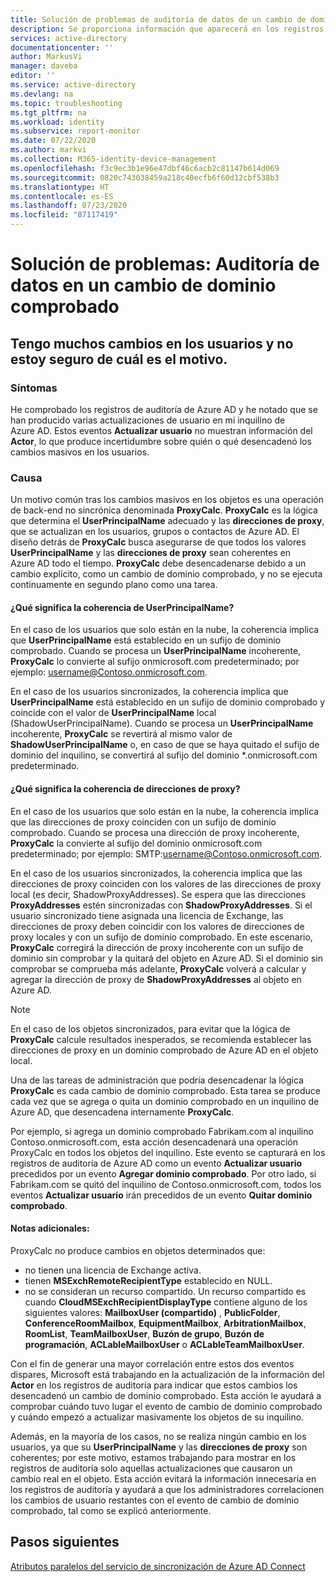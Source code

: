 ```yaml
---
title: Solución de problemas de auditoría de datos de un cambio de dominio comprobado | Microsoft Docs
description: Se proporciona información que aparecerá en los registros de actividad de Azure Active Directory cuando cambie el dominio comprobado de un usuario.
services: active-directory
documentationcenter: ''
author: MarkusVi
manager: daveba
editor: ''
ms.service: active-directory
ms.devlang: na
ms.topic: troubleshooting
ms.tgt_pltfrm: na
ms.workload: identity
ms.subservice: report-monitor
ms.date: 07/22/2020
ms.author: markvi
ms.collection: M365-identity-device-management
ms.openlocfilehash: f3c9ec3b1e96e47dbf46c6acb2c81147b614d069
ms.sourcegitcommit: 0820c743038459a218c40ecfb6f60d12cbf538b3
ms.translationtype: HT
ms.contentlocale: es-ES
ms.lasthandoff: 07/23/2020
ms.locfileid: "87117419"
---
```

# <a name="troubleshoot-audit-data-on-verified-domain-change"></a>Solución de problemas: Auditoría de datos en un cambio de dominio comprobado 


## <a name="i-have-a-lot-of-changes-to-my-users-and-i-am-not-sure-what-the-cause-of-it-is"></a>Tengo muchos cambios en los usuarios y no estoy seguro de cuál es el motivo.

### <a name="symptoms"></a>Síntomas

He comprobado los registros de auditoría de Azure AD y he notado que se han producido varias actualizaciones de usuario en mi inquilino de Azure AD. Estos eventos **Actualizar usuario** no muestran información del **Actor**, lo que produce incertidumbre sobre quién o qué desencadenó los cambios masivos en los usuarios. 

### <a name="cause"></a>Causa

 Un motivo común tras los cambios masivos en los objetos es una operación de back-end no sincrónica denominada **ProxyCalc**.  **ProxyCalc** es la lógica que determina el **UserPrincipalName** adecuado y las **direcciones de proxy**, que se actualizan en los usuarios, grupos o contactos de Azure AD. El diseño detrás de **ProxyCalc** busca asegurarse de que todos los valores **UserPrincipalName** y las **direcciones de proxy** sean coherentes en Azure AD todo el tiempo. **ProxyCalc** debe desencadenarse debido a un cambio explícito, como un cambio de dominio comprobado, y no se ejecuta continuamente en segundo plano como una tarea. 

  

#### <a name="what-does-userprincipalname-consistency-mean"></a>¿Qué significa la coherencia de UserPrincipalName? 

En el caso de los usuarios que solo están en la nube, la coherencia implica que **UserPrincipalName** está establecido en un sufijo de dominio comprobado. Cuando se procesa un **UserPrincipalName** incoherente, **ProxyCalc** lo convierte al sufijo onmicrosoft.com predeterminado; por ejemplo: username@Contoso.onmicrosoft.com. 

En el caso de los usuarios sincronizados, la coherencia implica que **UserPrincipalName** está establecido en un sufijo de dominio comprobado y coincide con el valor de **UserPrincipalName** local (ShadowUserPrincipalName). Cuando se procesa un **UserPrincipalName** incoherente, **ProxyCalc** se revertirá al mismo valor de **ShadowUserPrincipalName** o, en caso de que se haya quitado el sufijo de dominio del inquilino, se convertirá al sufijo del dominio *.onmicrosoft.com predeterminado. 

  

#### <a name="what-does-proxy-address-consistency-mean"></a>¿Qué significa la coherencia de direcciones de proxy? 

En el caso de los usuarios que solo están en la nube, la coherencia implica que las direcciones de proxy coinciden con un sufijo de dominio comprobado. Cuando se procesa una dirección de proxy incoherente, **ProxyCalc** la convierte al sufijo del dominio onmicrosoft.com predeterminado; por ejemplo: SMTP:username@Contoso.onmicrosoft.com. 

En el caso de los usuarios sincronizados, la coherencia implica que las direcciones de proxy coinciden con los valores de las direcciones de proxy local (es decir, ShadowProxyAddresses). Se espera que las direcciones **ProxyAddresses** estén sincronizadas con **ShadowProxyAddresses**. Si el usuario sincronizado tiene asignada una licencia de Exchange, las direcciones de proxy deben coincidir con los valores de direcciones de proxy locales y con un sufijo de dominio comprobado. En este escenario, **ProxyCalc** corregirá la dirección de proxy incoherente con un sufijo de dominio sin comprobar y la quitará del objeto en Azure AD. Si el dominio sin comprobar se comprueba más adelante, **ProxyCalc** volverá a calcular y agregar la dirección de proxy de **ShadowProxyAddresses** al objeto en Azure AD.  

> [!NOTE]
> En el caso de los objetos sincronizados, para evitar que la lógica de **ProxyCalc** calcule resultados inesperados, se recomienda establecer las direcciones de proxy en un dominio comprobado de Azure AD en el objeto local.  

  
Una de las tareas de administración que podría desencadenar la lógica **ProxyCalc** es cada cambio de dominio comprobado. Esta tarea se produce cada vez que se agrega o quita un dominio comprobado en un inquilino de Azure AD, que desencadena internamente **ProxyCalc**.  

Por ejemplo, si agrega un dominio comprobado Fabrikam.com al inquilino Contoso.onmicrosoft.com, esta acción desencadenará una operación ProxyCalc en todos los objetos del inquilino. Este evento se capturará en los registros de auditoría de Azure AD como un evento **Actualizar usuario** precedidos por un evento **Agregar dominio comprobado**. Por otro lado, si Fabrikam.com se quitó del inquilino de Contoso.onmicrosoft.com, todos los eventos **Actualizar usuario** irán precedidos de un evento **Quitar dominio comprobado**.   

#### <a name="additional-notes"></a>Notas adicionales:

ProxyCalc no produce cambios en objetos determinados que: 

- no tienen una licencia de Exchange activa. 
- tienen **MSExchRemoteRecipientType** establecido en NULL. 
- no se consideran un recurso compartido. Un recurso compartido es cuando **CloudMSExchRecipientDisplayType** contiene alguno de los siguientes valores: **MailboxUser (compartido)** , **PublicFolder**, **ConferenceRoomMailbox**, **EquipmentMailbox**, **ArbitrationMailbox**, **RoomList**, **TeamMailboxUser**, **Buzón de grupo**, **Buzón de programación**, **ACLableMailboxUser** o **ACLableTeamMailboxUser**. 
  
 Con el fin de generar una mayor correlación entre estos dos eventos dispares, Microsoft está trabajando en la actualización de la información del **Actor** en los registros de auditoría para indicar que estos cambios los desencadenó un cambio de dominio comprobado. Esta acción le ayudará a comprobar cuándo tuvo lugar el evento de cambio de dominio comprobado y cuándo empezó a actualizar masivamente los objetos de su inquilino. 

Además, en la mayoría de los casos, no se realiza ningún cambio en los usuarios, ya que su **UserPrincipalName** y las **direcciones de proxy** son coherentes; por este motivo, estamos trabajando para mostrar en los registros de auditoría solo aquellas actualizaciones que causaron un cambio real en el objeto. Esta acción evitará la información innecesaria en los registros de auditoría y ayudará a que los administradores correlacionen los cambios de usuario restantes con el evento de cambio de dominio comprobado, tal como se explicó anteriormente. 

## <a name="next-steps"></a>Pasos siguientes

[Atributos paralelos del servicio de sincronización de Azure AD Connect](../hybrid/how-to-connect-syncservice-shadow-attributes.md)
